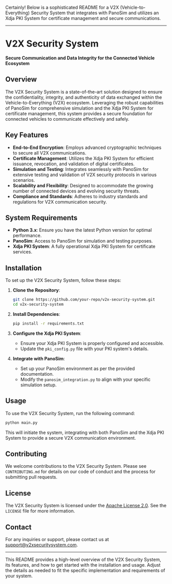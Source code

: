 Certainly! Below is a sophisticated README for a V2X (Vehicle-to-Everything) Security System that integrates with PanoSim and utilizes an Xdja PKI System for certificate management and secure communications.

---

# V2X Security System

**Secure Communication and Data Integrity for the Connected Vehicle Ecosystem**

## Overview

The V2X Security System is a state-of-the-art solution designed to ensure the confidentiality, integrity, and authenticity of data exchanged within the Vehicle-to-Everything (V2X) ecosystem. Leveraging the robust capabilities of PanoSim for comprehensive simulation and the Xdja PKI System for certificate management, this system provides a secure foundation for connected vehicles to communicate effectively and safely.

## Key Features

- **End-to-End Encryption**: Employs advanced cryptographic techniques to secure all V2X communications.
- **Certificate Management**: Utilizes the Xdja PKI System for efficient issuance, revocation, and validation of digital certificates.
- **Simulation and Testing**: Integrates seamlessly with PanoSim for extensive testing and validation of V2X security protocols in various scenarios.
- **Scalability and Flexibility**: Designed to accommodate the growing number of connected devices and evolving security threats.
- **Compliance and Standards**: Adheres to industry standards and regulations for V2X communication security.

## System Requirements

- **Python 3.x**: Ensure you have the latest Python version for optimal performance.
- **PanoSim**: Access to PanoSim for simulation and testing purposes.
- **Xdja PKI System**: A fully operational Xdja PKI System for certificate services.

## Installation

To set up the V2X Security System, follow these steps:

1. **Clone the Repository**:
   ```bash
   git clone https://github.com/your-repo/v2x-security-system.git
   cd v2x-security-system
   ```

2. **Install Dependencies**:
   ```bash
   pip install -r requirements.txt
   ```

3. **Configure the Xdja PKI System**:
   - Ensure your Xdja PKI System is properly configured and accessible.
   - Update the `pki_config.py` file with your PKI system's details.

4. **Integrate with PanoSim**:
   - Set up your PanoSim environment as per the provided documentation.
   - Modify the `panosim_integration.py` to align with your specific simulation setup.

## Usage

To use the V2X Security System, run the following command:

```bash
python main.py
```

This will initiate the system, integrating with both PanoSim and the Xdja PKI System to provide a secure V2X communication environment.

## Contributing

We welcome contributions to the V2X Security System. Please see `CONTRIBUTING.md` for details on our code of conduct and the process for submitting pull requests.

## License

The V2X Security System is licensed under the [Apache License 2.0](LICENSE). See the `LICENSE` file for more information.

## Contact

For any inquiries or support, please contact us at [support@v2xsecuritysystem.com](mailto:support@v2xsecuritysystem.com).

---

This README provides a high-level overview of the V2X Security System, its features, and how to get started with the installation and usage. Adjust the details as needed to fit the specific implementation and requirements of your system.
